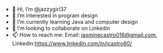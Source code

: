 - 👋 Hi, I’m @jazzygirl37
- 👀 I’m interested in program design 
- 🌱 I’m currently learning Java and computer design 
- 💞️ I’m looking to collaborate on Linkedin 
- 📫 How to reach me: Email: jasminecastro016@gmail.com, Linkedin:https://www.linkedin.com/in/jcastro60/

<!---
jazzygirl37/jazzygirl37 is a ✨ special ✨ repository because its `README.md` (this file) appears on your GitHub profile.
You can click the Preview link to take a look at your changes.
--->
